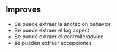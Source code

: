 ## Improves

* Se puede extraer la anotacion behavior
* Se puede extraer el log aspect
* Se puede extraer el controlleradvice
* se pueden extraer excepciones
